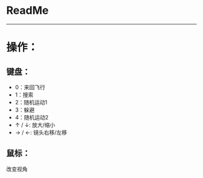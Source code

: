 ﻿# ReadMe



---

# 操作：

## 键盘：

 - 0：来回飞行 
 - 1：搜索 
 - 2：随机运动1 
 - 3：躲避 
 - 4：随机运动2
 - ↑ / ↓: 放大/缩小  
 - → / ←: 镜头右移/左移

## 鼠标：
改变视角
 
